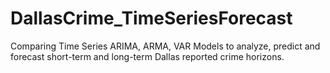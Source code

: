 # DallasCrime_TimeSeriesForecast
Comparing Time Series ARIMA, ARMA, VAR Models to analyze, predict and forecast short-term and long-term Dallas reported crime horizons.

